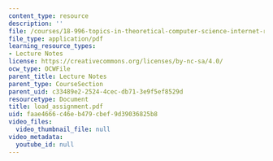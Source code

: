 ```yaml
---
content_type: resource
description: ''
file: /courses/18-996-topics-in-theoretical-computer-science-internet-research-problems-spring-2002/faae4666c46eb479cbef9d39036825b8_load_assignment.pdf
file_type: application/pdf
learning_resource_types:
- Lecture Notes
license: https://creativecommons.org/licenses/by-nc-sa/4.0/
ocw_type: OCWFile
parent_title: Lecture Notes
parent_type: CourseSection
parent_uid: c33489e2-2524-4cec-db71-3e9f5ef8529d
resourcetype: Document
title: load_assignment.pdf
uid: faae4666-c46e-b479-cbef-9d39036825b8
video_files:
  video_thumbnail_file: null
video_metadata:
  youtube_id: null
---
```

